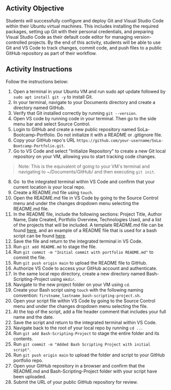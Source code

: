 ## Activity Objective
Students will successfully configure and deploy Git and Visual Studio Code within their Ubuntu virtual machines. This includes installing the required packages, setting up Git with their personal credentials, and preparing Visual Studio Code as their default code editor for managing version-controlled projects. By the end of this activity, students will be able to use Git and VS Code to track changes, commit code, and push files to a public GitHub repository as part of their workflow.

## Activity Instructions

Follow the instructions below:
1. Open a terminal in your Ubuntu VM and run sudo apt update followed by `sudo apt install git -y` to install Git.
2. In your terminal, navigate to your Documents directory and create a directory named GitHub.
3. Verify that Git installed correctly by running `git --version`.
4. Open VS code by running code in your terminal. Then go to the side menu bar and select Source Control.
5. Login to GitHub and create a new public repository named SoLa-Bootcamp-Portfolio. Do not initialize it with a README or .gitignore file.
6. Copy your GitHub repo's URL `https://github.com/your-username/SoLa-Bootcamp-Portfolio.git`.
7. Go to VS Code and select "Initialize Repository" to create a new Git local repository on your VM, allowing you to start tracking code changes. 
> Note: This is the equivalent of going to your VM's terminal and navigating to ~/Documents/GitHub/ and then executing `git init`.
8. Go  to the integrated terminal within VS Code and confirm that your current location is your local repo.
9. Create a README.md file using `touch`.
10. Open the README.md file in VS Code by going to the Source Control menu and under the changes dropdown menu selecting the README.md file.
11. In the README file, include the following sections: Project Title, Author Name, Date Created, Portfolio Overview, Technologies Used, and a list of the projects that will be included. A template README.md file can be found [here](https://github.com/othneildrew/Best-README-Template/blob/main/README.md), and an example of a README file that is used for a bash script can be found [here](https://github.com/nisiddharth/Christmas-Bash-Script).
12. Save the file and return to the integrated terminal in VS Code.
13. Run `git add README.md` to stage the file.
14. Run `git commit -m "Initial commit with portfolio README.md"` to commit the file.
15. Run `git push origin main` to upload the README file to GitHub.
16. Authorize VS Code to access your GitHub account and authenticate.
17. In the same local repo directory, create a new directory named Bash-Scripting-Project using `mkdir`.
18. Navigate to the new project folder on your VM using `cd`.
19. Create your Bash script using `touch` with the following naming convention:  `firstname_lastname_bash-scripting-project.sh`.
20. Open your script file within VS Code by going to the Source Control menu and under the changes dropdown menu selecting the file.
21. At the top of the script, add a file header comment that includes your full name and the date.
22. Save the script and return to the integrated terminal within VS Code.
23. Navigate back to the root of your local repo by running `cd ..`.
24. Run `git add Bash-Scripting-Project` to stage the entire folder and its contents.
25.  Run `git commit -m "Added Bash Scripting Project with initial script"`.
26.  Run `git push origin main` to upload the folder and script to your GitHub portfolio repo.
27.  Open your GitHub repository in a browser and confirm that the README.md and Bash-Scripting-Project folder with your script have been uploaded.
28.  Submit the URL of your public GitHub repository for review.
